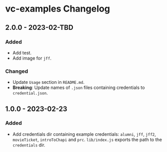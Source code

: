 # vc-examples Changelog

## 2.0.0 - 2023-02-TBD

### Added
- Add test.
- Add image for `jff`.

### Changed
- Update `Usage` section in `README.md`.
- **Breaking**: Update names of `.json` files containing credentials to
  `credential.json`.

## 1.0.0 - 2023-02-23

### Added
- Add credentials dir containing example credentials: `alumni`, `jff`, `jff2`,
  `movieTicket`, `introToChapi` and `prc`. `lib/index.js` exports the path to
  the `credentials` dir.
